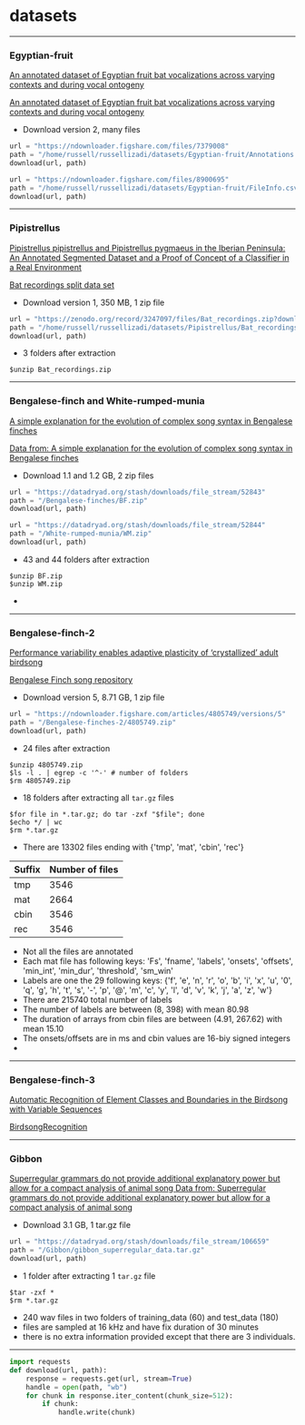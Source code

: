 # datasets

---
### Egyptian-fruit
[An annotated dataset of Egyptian fruit bat vocalizations across varying contexts and during vocal ontogeny](https://www.nature.com/articles/sdata2017143)

[An annotated dataset of Egyptian fruit bat vocalizations across varying contexts and during vocal ontogeny](https://figshare.com/collections/An_annotated_dataset_of_Egyptian_fruit_bat_vocalizations_across_varying_contexts_and_during_vocal_ontogeny/3666502)

- Download version 2, many files
```.py
url = "https://ndownloader.figshare.com/files/7379008"
path = "/home/russell/russellizadi/datasets/Egyptian-fruit/Annotations.csv"
download(url, path)

url = "https://ndownloader.figshare.com/files/8900695"
path = "/home/russell/russellizadi/datasets/Egyptian-fruit/FileInfo.csv"
download(url, path)
```

---
### Pipistrellus

[Pipistrellus pipistrellus and Pipistrellus pygmaeus in the Iberian Peninsula: An Annotated Segmented Dataset and a Proof of Concept of a Classifier in a Real Environment](https://www.mdpi.com/2076-3417/9/17/3467)

[Bat recordings split data set](https://zenodo.org/record/3247097#.YCXgnXVKhhE)

- Download version 1, 350 MB, 1 zip file 
```.py
url = "https://zenodo.org/record/3247097/files/Bat_recordings.zip?download=1"
path = "/home/russell/russellizadi/datasets/Pipistrellus/Bat_recordings.zip"
download(url, path)
```
- 3 folders after extraction
```
$unzip Bat_recordings.zip
```






---
### Bengalese-finch and White-rumped-munia

[A simple explanation for the evolution of complex song syntax in Bengalese finches](https://royalsocietypublishing.org/doi/10.1098/rsbl.2013.0842)

[Data from: A simple explanation for the evolution of complex song syntax in Bengalese finches](https://datadryad.org/stash/dataset/doi:10.5061/dryad.6pt8g)

- Download 1.1 and 1.2 GB, 2 zip files
```.py
url = "https://datadryad.org/stash/downloads/file_stream/52843"
path = "/Bengalese-finches/BF.zip"
download(url, path)

url = "https://datadryad.org/stash/downloads/file_stream/52844"
path = "/White-rumped-munia/WM.zip"
download(url, path)
```
- 43 and 44 folders after extraction
```
$unzip BF.zip
$unzip WM.zip
```
- 




---
### Bengalese-finch-2

[Performance variability enables adaptive plasticity of ‘crystallized’ adult birdsong](https://www.nature.com/articles/nature06390)

[Bengalese Finch song repository](https://figshare.com/articles/dataset/Bengalese_Finch_song_repository/4805749)

- Download version 5, 8.71 GB, 1 zip file
```.py
url = "https://ndownloader.figshare.com/articles/4805749/versions/5"
path = "/Bengalese-finches-2/4805749.zip"
download(url, path)
```
- 24 files after extraction
```
$unzip 4805749.zip
$ls -l . | egrep -c '^-' # number of folders
$rm 4805749.zip
```
- 18 folders after extracting all `tar.gz` files 
```
$for file in *.tar.gz; do tar -zxf "$file"; done
$echo */ | wc
$rm *.tar.gz
```
- There are 13302 files ending with {'tmp', 'mat', 'cbin', 'rec'}

| Suffix | Number of files |
| - | - |
| tmp | 3546 |
| mat | 2664 |
| cbin | 3546 |
| rec | 3546 |

- Not all the files are annotated
- Each mat file has following keys: 'Fs', 'fname', 'labels', 'onsets', 'offsets', 'min_int', 'min_dur', 'threshold', 'sm_win'
- Labels are one the 29 following keys: {'f', 'e', 'n', 'r', 'o', 'b', 'i', 'x', 'u', '0', 'q', 'g', 'h', 't', 's', '-', 'p', '@', 'm', 'c', 'y', 'l', 'd', 'v', 'k', 'j', 'a', 'z', 'w'} 
- There are 215740 total number of labels
- The number of labels are between (8, 398) with mean 80.98
- The duration of arrays from cbin files are between (4.91, 267.62) with mean 15.10
- The onsets/offsets are in ms and cbin values are 16-biy signed integers
- 


---
### Bengalese-finch-3

[Automatic Recognition of Element Classes and Boundaries in the Birdsong with Variable Sequences](https://journals.plos.org/plosone/article?id=10.1371/journal.pone.0159188)

[BirdsongRecognition](https://figshare.com/articles/media/BirdsongRecognition/3470165)



---
### Gibbon
[Superregular grammars do not provide additional explanatory power but allow for a compact analysis of animal song
](https://royalsocietypublishing.org/doi/full/10.1098/rsos.190139)
[Data from: Superregular grammars do not provide additional explanatory power but allow for a compact analysis of animal song](https://datadryad.org/stash/dataset/doi:10.5061/dryad.mn12jv2)

- Download 3.1 GB, 1 tar.gz file
```.py
url = "https://datadryad.org/stash/downloads/file_stream/106659"
path = "/Gibbon/gibbon_superregular_data.tar.gz"
download(url, path)
```
- 1 folder after extracting 1 `tar.gz` file 
```
$tar -zxf *
$rm *.tar.gz
```
- 240 wav files in two folders of training_data (60) and test_data (180)
- files are sampled at 16 kHz and have fix duration of 30 minutes
- there is no extra information provided except that there are 3 individuals.






---

```.py
import requests
def download(url, path):
    response = requests.get(url, stream=True)
    handle = open(path, "wb")
    for chunk in response.iter_content(chunk_size=512):
        if chunk:
            handle.write(chunk)
```
